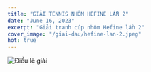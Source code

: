 ```yaml
---
title: "GIẢI TENNIS NHÔM HEFINE LẦN 2"
date: "June 16, 2023"
excerpt: "Giải tranh cúp nhôm Hefine lần 2"
cover_image: "/giai-dau/hefine-lan-2.jpeg"
hot: true
---
```


![Điều lệ giải](/giai-dau/hefine-lan-2-detail.jpeg)
